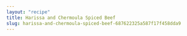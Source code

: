 ```yaml
---
layout: "recipe"
title: Harissa and Chermoula Spiced Beef
slug: harissa-and-chermoula-spiced-beef-687622325a587f17f458dda9
---
```

